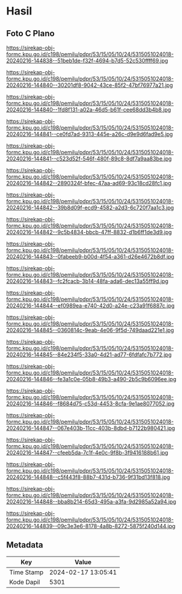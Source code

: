 # Hasil

## Foto C Plano

https://sirekap-obj-formc.kpu.go.id/c198/pemilu/pdpr/53/15/05/10/24/5315051024018-20240216-144838--51beb1de-f32f-4694-b7d5-52c530ffff69.jpg

https://sirekap-obj-formc.kpu.go.id/c198/pemilu/pdpr/53/15/05/10/24/5315051024018-20240216-144840--30201df8-9042-43ce-85f2-47bf76977a21.jpg

https://sirekap-obj-formc.kpu.go.id/c198/pemilu/pdpr/53/15/05/10/24/5315051024018-20240216-144840--1fd8f131-a02a-46d5-b61f-cee68dd3b4b8.jpg

https://sirekap-obj-formc.kpu.go.id/c198/pemilu/pdpr/53/15/05/10/24/5315051024018-20240216-144841--ce0fd7ad-9313-445e-a26c-d9e9d6fad9e5.jpg

https://sirekap-obj-formc.kpu.go.id/c198/pemilu/pdpr/53/15/05/10/24/5315051024018-20240216-144841--c523d52f-546f-480f-89c8-8df7a9aa83be.jpg

https://sirekap-obj-formc.kpu.go.id/c198/pemilu/pdpr/53/15/05/10/24/5315051024018-20240216-144842--2890324f-bfec-47aa-ad69-93c18cd28fc1.jpg

https://sirekap-obj-formc.kpu.go.id/c198/pemilu/pdpr/53/15/05/10/24/5315051024018-20240216-144842--39b8d09f-ecd9-4582-a2d3-6c720f7aa1c3.jpg

https://sirekap-obj-formc.kpu.go.id/c198/pemilu/pdpr/53/15/05/10/24/5315051024018-20240216-144842--9c5b4834-bbcb-47ff-8832-d1b6ff1de3d9.jpg

https://sirekap-obj-formc.kpu.go.id/c198/pemilu/pdpr/53/15/05/10/24/5315051024018-20240216-144843--0fabeeb9-b00d-4f54-a361-d26e4672b8df.jpg

https://sirekap-obj-formc.kpu.go.id/c198/pemilu/pdpr/53/15/05/10/24/5315051024018-20240216-144843--fc2fcacb-3b14-48fa-ada6-dec13a55ff9d.jpg

https://sirekap-obj-formc.kpu.go.id/c198/pemilu/pdpr/53/15/05/10/24/5315051024018-20240216-144844--ef0989ea-e740-42d0-a24e-c23a91f6887c.jpg

https://sirekap-obj-formc.kpu.go.id/c198/pemilu/pdpr/53/15/05/10/24/5315051024018-20240216-144845--0360814c-9eab-4e06-9f5d-749daad221e1.jpg

https://sirekap-obj-formc.kpu.go.id/c198/pemilu/pdpr/53/15/05/10/24/5315051024018-20240216-144845--84e234f5-33a0-4d21-ad77-6fdfafc7b772.jpg

https://sirekap-obj-formc.kpu.go.id/c198/pemilu/pdpr/53/15/05/10/24/5315051024018-20240216-144846--fe3a1c0e-05b8-49b3-a490-2b5c9b6096ee.jpg

https://sirekap-obj-formc.kpu.go.id/c198/pemilu/pdpr/53/15/05/10/24/5315051024018-20240216-144846--f8684d75-c53d-4453-8cfa-9e1ae8077052.jpg

https://sirekap-obj-formc.kpu.go.id/c198/pemilu/pdpr/53/15/05/10/24/5315051024018-20240216-144847--067e403b-11cc-403b-8dbd-b7122b980421.jpg

https://sirekap-obj-formc.kpu.go.id/c198/pemilu/pdpr/53/15/05/10/24/5315051024018-20240216-144847--cfeeb5da-7c1f-4e0c-9f8b-3f9416188b61.jpg

https://sirekap-obj-formc.kpu.go.id/c198/pemilu/pdpr/53/15/05/10/24/5315051024018-20240216-144848--c5f443f8-88b7-431d-b736-9f31bd13f818.jpg

https://sirekap-obj-formc.kpu.go.id/c198/pemilu/pdpr/53/15/05/10/24/5315051024018-20240216-144848--bba8b214-65d3-495a-a3fa-9d2985a52a94.jpg

https://sirekap-obj-formc.kpu.go.id/c198/pemilu/pdpr/53/15/05/10/24/5315051024018-20240216-144839--09c3e3e6-8178-4a8b-8272-5875f240d144.jpg


## Metadata

| Key        | Value               |
| ---------- | ------------------- |
| Time Stamp | 2024-02-17 13:05:41 |
| Kode Dapil | 5301                |



